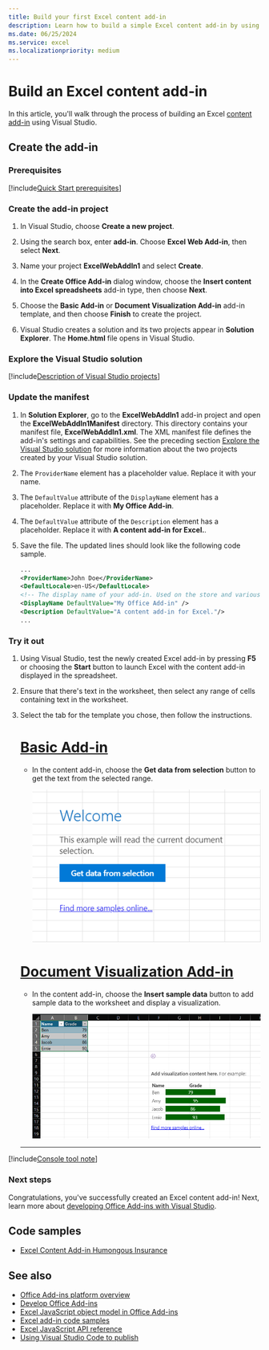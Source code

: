 ```yaml
---
title: Build your first Excel content add-in
description: Learn how to build a simple Excel content add-in by using the Office JS API.
ms.date: 06/25/2024
ms.service: excel
ms.localizationpriority: medium
---
```


# Build an Excel content add-in

In this article, you'll walk through the process of building an Excel [content add-in](../design/content-add-ins.md) using Visual Studio.

## Create the add-in

### Prerequisites

[!include[Quick Start prerequisites](../includes/quickstart-vs-prerequisites.md)]

### Create the add-in project

1. In Visual Studio, choose **Create a new project**.

1. Using the search box, enter **add-in**. Choose **Excel Web Add-in**, then select **Next**.

1. Name your project **ExcelWebAddIn1** and select **Create**.

1. In the **Create Office Add-in** dialog window, choose the **Insert content into Excel spreadsheets** add-in type, then choose **Next**.

1. Choose the **Basic Add-in** or **Document Visualization Add-in** add-in template, and then choose **Finish** to create the project.

1. Visual Studio creates a solution and its two projects appear in **Solution Explorer**. The **Home.html** file opens in Visual Studio.

### Explore the Visual Studio solution

[!include[Description of Visual Studio projects](../includes/quickstart-vs-solution.md)]

### Update the manifest

1. In **Solution Explorer**, go to the **ExcelWebAddIn1** add-in project and open the **ExcelWebAddIn1Manifest** directory. This directory contains your manifest file, **ExcelWebAddIn1.xml**. The XML manifest file defines the add-in's settings and capabilities. See the preceding section [Explore the Visual Studio solution](#explore-the-visual-studio-solution) for more information about the two projects created by your Visual Studio solution.

1. The `ProviderName` element has a placeholder value. Replace it with your name.

1. The `DefaultValue` attribute of the `DisplayName` element has a placeholder. Replace it with **My Office Add-in**.

1. The `DefaultValue` attribute of the `Description` element has a placeholder. Replace it with **A content add-in for Excel.**.

1. Save the file. The updated lines should look like the following code sample.

    ```xml
    ...
    <ProviderName>John Doe</ProviderName>
    <DefaultLocale>en-US</DefaultLocale>
    <!-- The display name of your add-in. Used on the store and various places of the Office UI such as the add-ins dialog. -->
    <DisplayName DefaultValue="My Office Add-in" />
    <Description DefaultValue="A content add-in for Excel."/>
    ...
    ```

### Try it out

1. Using Visual Studio, test the newly created Excel add-in by pressing **F5** or choosing the **Start** button to launch Excel with the content add-in displayed in the spreadsheet.

1. Ensure that there's text in the worksheet, then select any range of cells containing text in the worksheet.

1. Select the tab for the template you chose, then follow the instructions.

    # [Basic Add-in](#tab/basic)

    - In the content add-in, choose the **Get data from selection** button to get the text from the selected range.

      ![The add-in content open in Excel.](../images/excel-quickstart-content-basic-ui.png)

    # [Document Visualization Add-in](#tab/advanced)

    - In the content add-in, choose the **Insert sample data** button to add sample data to the worksheet and display a visualization.

      ![The add-in content visualization open in Excel.](../images/excel-quickstart-content-advanced-visualization.png)

    ---

[!include[Console tool note](../includes/console-tool-note.md)]

### Next steps

Congratulations, you've successfully created an Excel content add-in! Next, learn more about [developing Office Add-ins with Visual Studio](../develop/develop-add-ins-visual-studio.md).

## Code samples

- [Excel Content Add-in Humongous Insurance](https://github.com/OfficeDev/Excel-Content-Add-in-Humongous-Insurance)

## See also

- [Office Add-ins platform overview](../overview/office-add-ins.md)
- [Develop Office Add-ins](../develop/develop-overview.md)
- [Excel JavaScript object model in Office Add-ins](../excel/excel-add-ins-core-concepts.md)
- [Excel add-in code samples](https://developer.microsoft.com/microsoft-365/gallery/?filterBy=Excel,Samples)
- [Excel JavaScript API reference](../reference/overview/excel-add-ins-reference-overview.md)
- [Using Visual Studio Code to publish](../publish/publish-add-in-vs-code.md#using-visual-studio-code-to-publish)
